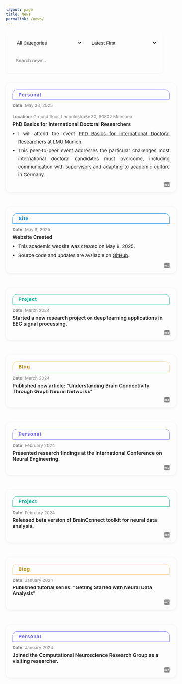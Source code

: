 ```yaml
---
layout: page
title: News
permalink: /news/
---
```


<style>
body .page-content {
    max-width: 900px !important;
    margin: 0 auto !important;
    padding: 2rem 1rem !important;
}
.news-controls {
    display: flex;
    gap: 1rem;
    margin-bottom: 2rem;
    flex-wrap: wrap;
    background: var(--bg-color-secondary);
    padding: 1.2rem;
    border-radius: 10px;
    box-shadow: 0 2px 4px rgba(0,0,0,0.04);
}
.control-item {
    flex: 1;
    min-width: 180px;
}
.control-item select, .control-item input {
    width: 100%;
    padding: 0.7rem;
    border: 1px solid var(--border-color);
    border-radius: 7px;
    background: var(--bg-color);
    color: var(--text-color);
    font-size: 0.97rem;
    transition: all 0.3s;
}
.control-item select:hover, .control-item input:hover {
    border-color: #999;
}
.control-item select:focus, .control-item input:focus {
    outline: none;
    border-color: var(--accent-color);
    box-shadow: 0 0 0 2px rgba(var(--accent-color-rgb), 0.1);
}
.news-list {
    display: flex;
    flex-direction: column;
    gap: 1.5rem;
    margin: 2rem 0;
}
.news-card {
    background: var(--bg-color-secondary);
    border-radius: 14px;
    box-shadow: 0 2px 10px rgba(0,0,0,0.07);
    margin-bottom: 1.5rem;
    padding: 1.5em 1.5em 1.1em 1.5em;
    min-width: 0;
    position: relative;
    transition: box-shadow 0.2s;
    width: 700px;
    max-width: 100%;
    margin-left: auto;
    margin-right: auto;
}
.news-card:hover {
    box-shadow: 0 6px 20px rgba(0,0,0,0.13);
}
.news-tag {
    display: block;
    width: 100%;
    border: 1.5px solid #bbb;
    border-radius: 14px 14px 0 0;
    font-size: 1.08em;
    font-weight: bold;
    text-align: left;
    line-height: 2.1em;
    letter-spacing: 1px;
    color: #333;
    background: transparent;
    margin-bottom: 0.7em;
    padding-left: 1.2em;
    box-sizing: border-box;
}
.news-tag.personal { border-color: #6c63ff; color: #6c63ff; }
.news-tag.project { border-color: #00b894; color: #00b894; }
.news-tag.site { border-color: #0984e3; color: #0984e3; }
.news-tag.blog { border-color: #fdcb6e; color: #b8860b; }
.news-info {
    font-size: 0.98em;
    color: #888;
    margin-bottom: 0.5em;
    display: flex;
    flex-wrap: wrap;
    gap: 1.5em;
}
.news-info span { display: block; min-width: 120px; }
.news-title {
    font-size: 1.13em;
    font-weight: 600;
    color: #fff !important;
    margin-bottom: 0.3em;
    margin-top: 0.1em;
}
html.dark .news-title,
:root.dark .news-title {
    color: #fff !important;
}
html:not(.dark) .news-title,
:root:not(.dark) .news-title {
    color: #222 !important;
}
.news-points {
    margin: 0.5em 0 0.5em 0;
    padding-left: 1.2em;
    font-size: 1.08em;
    color: var(--text-color);
    text-align: justify;
    line-height: 1.7;
}
.news-points li {
    margin-bottom: 0.2em;
}
.news-social-share {
    display: flex;
    gap: 0.7em;
    margin-top: 0.7em;
    justify-content: flex-end;
}
.news-social-share a {
    color: #888;
    font-size: 1.25em;
    transition: color 0.2s;
}
.news-social-share a:hover {
    color: var(--accent-color, #6c63ff);
}
.news-tools {
    position: absolute;
    right: 1.2em;
    bottom: 1.1em;
    margin-top: 0;
}
.tool-button {
    padding: 0.32rem 0.8rem;
    border: 1px solid #ddd;
    border-radius: 4px;
    background: transparent;
    color: #666;
    cursor: pointer;
    transition: all 0.2s;
    display: flex;
    align-items: center;
    gap: 0.25rem;
    font-size: 0.97rem;
}
.tool-button:hover {
    background: var(--accent-color);
    color: #fff;
    border-color: var(--accent-color);
}
.pagination {
    display: flex;
    justify-content: center;
    align-items: center;
    gap: 0.5rem;
    margin: 2rem 0;
    padding: 1rem;
}
.pagination-button {
    padding: 0.5rem 1rem;
    border: 1px solid var(--border-color);
    border-radius: 4px;
    background: var(--bg-color);
    color: var(--text-color);
    cursor: pointer;
    transition: all 0.3s;
    font-size: 0.9rem;
    min-width: 40px;
    display: flex;
    align-items: center;
    justify-content: center;
}
.pagination-button:hover:not(:disabled) {
    background: var(--accent-color);
    color: white;
    border-color: var(--accent-color);
    transform: translateY(-1px);
}
.pagination-button.active {
    background: var(--accent-color);
    color: white;
    border-color: var(--accent-color);
    font-weight: bold;
}
.pagination-button:disabled {
    opacity: 0.5;
    cursor: not-allowed;
    background: var(--bg-color-secondary);
}
@media (max-width: 768px) {
    .news-controls { flex-direction: column; }
    .news-list { gap: 1rem; }
    .news-card { padding: 1.1em 0.7em 1em 0.7em; width: 100%; max-width: 100%; }
    .news-tag { font-size: 1em; padding-left: 0.7em; }
    .news-info { gap: 0.7em; font-size: 0.95em; }
    .news-title { font-size: 1em; }
    .news-points { font-size: 0.97em; }
}
body.dark .news-card .news-title,
html[data-theme="dark"] .news-card .news-title {
    color: #fff !important;
}
.news-social-share .share-xiaohongshu svg {
    color: #888;
    transition: color 0.2s;
}
.news-social-share .share-xiaohongshu:hover svg {
    color: #ff2442;
}
</style>

<div class="news-controls">
    <div class="control-item">
        <select id="newsFilter" onchange="filterNews()">
            <option value="all">All Categories</option>
            <option value="personal">Personal</option>
            <option value="project">Project</option>
            <option value="site">Site</option>
            <option value="blog">Blog</option>
            <option value="research">Research</option>
        </select>
    </div>
    <div class="control-item">
        <select id="newsSort" onchange="sortNews()">
            <option value="date-desc" selected>Latest First</option>
            <option value="date-asc">Oldest First</option>
        </select>
    </div>
    <div class="control-item">
        <input type="text" id="newsSearch" placeholder="Search news..." onkeyup="searchNews()">
    </div>
</div>

<div class="news-list" id="newsList">
    <div class="news-card" data-category="personal">
        <span class="news-tag personal">Personal</span>
        <div class="news-info">
            <span><b>Date:</b> May 23, 2025</span>
            <span><b>Location:</b> Ground floor, Leopoldstraße 30, 80802 München</span>
        </div>
        <div class="news-title">
            PhD Basics for International Doctoral Researchers
        </div>
        <ul class="news-points">
            <li>I will attend the event <a href="https://www.portal.graduatecenter.lmu.de/gc/de/phd_basics_internationals_2025" target="_blank">PhD Basics for International Doctoral Researchers</a> at LMU Munich.</li>
            <li>This peer-to-peer event addresses the particular challenges most international doctoral candidates must overcome, including communication with supervisors and adapting to academic culture in Germany.</li>
        </ul>
        <div class="news-social-share">
            <a href="#" class="share-twitter" title="Share on Twitter" target="_blank"><i class="fab fa-twitter"></i></a>
            <a href="#" class="share-linkedin" title="Share on LinkedIn" target="_blank"><i class="fab fa-linkedin"></i></a>
            <a href="#" class="share-facebook" title="Share on Facebook" target="_blank"><i class="fab fa-facebook"></i></a>
            <a href="#" class="share-wechat" title="分享到微信"><i class="fab fa-weixin"></i></a>
            <a href="#" class="share-xiaohongshu" title="分享到小红书" target="_blank" style="display:inline-block;vertical-align:middle;">
                <svg viewBox="0 0 40 40" width="1em" height="1em" fill="currentColor" style="display:inline-block;vertical-align:middle;line-height:1;">
                    <rect x="0" y="0" width="40" height="40" rx="8" fill="currentColor"/>
                    <text x="50%" y="56%" text-anchor="middle" fill="#fff" font-size="16" font-family="Arial" dy=".3em" font-weight="bold" letter-spacing="1">RED</text>
                </svg>
            </a>
        </div>
    </div>
    <div class="news-card" data-category="site">
        <span class="news-tag site">Site</span>
        <div class="news-info">
            <span><b>Date:</b> May 8, 2025</span>
        </div>
        <div class="news-title">
            Website Created
        </div>
        <ul class="news-points">
            <li>This academic website was created on May 8, 2025.</li>
            <li>Source code and updates are available on <a href="https://github.com/JunlinJing/jjing-neuro" target="_blank">GitHub</a>.</li>
        </ul>
        <div class="news-social-share">
            <a href="#" class="share-twitter" title="Share on Twitter" target="_blank"><i class="fab fa-twitter"></i></a>
            <a href="#" class="share-linkedin" title="Share on LinkedIn" target="_blank"><i class="fab fa-linkedin"></i></a>
            <a href="#" class="share-facebook" title="Share on Facebook" target="_blank"><i class="fab fa-facebook"></i></a>
            <a href="#" class="share-wechat" title="分享到微信"><i class="fab fa-weixin"></i></a>
            <a href="#" class="share-xiaohongshu" title="分享到小红书" target="_blank" style="display:inline-block;vertical-align:middle;">
                <svg viewBox="0 0 40 40" width="1em" height="1em" fill="currentColor" style="display:inline-block;vertical-align:middle;line-height:1;">
                    <rect x="0" y="0" width="40" height="40" rx="8" fill="currentColor"/>
                    <text x="50%" y="56%" text-anchor="middle" fill="#fff" font-size="16" font-family="Arial" dy=".3em" font-weight="bold" letter-spacing="1">RED</text>
                </svg>
            </a>
        </div>
    </div>
    <div class="news-card" data-category="project">
        <span class="news-tag project">Project</span>
        <div class="news-info">
            <span><b>Date:</b> March 2024</span>
        </div>
        <div class="news-title">
            Started a new research project on deep learning applications in EEG signal processing.
        </div>
        <div class="news-social-share">
            <a href="#" class="share-twitter" title="Share on Twitter" target="_blank"><i class="fab fa-twitter"></i></a>
            <a href="#" class="share-linkedin" title="Share on LinkedIn" target="_blank"><i class="fab fa-linkedin"></i></a>
            <a href="#" class="share-facebook" title="Share on Facebook" target="_blank"><i class="fab fa-facebook"></i></a>
            <a href="#" class="share-wechat" title="分享到微信"><i class="fab fa-weixin"></i></a>
            <a href="#" class="share-xiaohongshu" title="分享到小红书" target="_blank" style="display:inline-block;vertical-align:middle;">
                <svg viewBox="0 0 40 40" width="1em" height="1em" fill="currentColor" style="display:inline-block;vertical-align:middle;line-height:1;">
                    <rect x="0" y="0" width="40" height="40" rx="8" fill="currentColor"/>
                    <text x="50%" y="56%" text-anchor="middle" fill="#fff" font-size="16" font-family="Arial" dy=".3em" font-weight="bold" letter-spacing="1">RED</text>
                </svg>
            </a>
        </div>
    </div>
    <div class="news-card" data-category="blog">
        <span class="news-tag blog">Blog</span>
        <div class="news-info">
            <span><b>Date:</b> March 2024</span>
        </div>
        <div class="news-title">
            Published new article: "Understanding Brain Connectivity Through Graph Neural Networks"
        </div>
        <div class="news-social-share">
            <a href="#" class="share-twitter" title="Share on Twitter" target="_blank"><i class="fab fa-twitter"></i></a>
            <a href="#" class="share-linkedin" title="Share on LinkedIn" target="_blank"><i class="fab fa-linkedin"></i></a>
            <a href="#" class="share-facebook" title="Share on Facebook" target="_blank"><i class="fab fa-facebook"></i></a>
            <a href="#" class="share-wechat" title="分享到微信"><i class="fab fa-weixin"></i></a>
            <a href="#" class="share-xiaohongshu" title="分享到小红书" target="_blank" style="display:inline-block;vertical-align:middle;">
                <svg viewBox="0 0 40 40" width="1em" height="1em" fill="currentColor" style="display:inline-block;vertical-align:middle;line-height:1;">
                    <rect x="0" y="0" width="40" height="40" rx="8" fill="currentColor"/>
                    <text x="50%" y="56%" text-anchor="middle" fill="#fff" font-size="16" font-family="Arial" dy=".3em" font-weight="bold" letter-spacing="1">RED</text>
                </svg>
            </a>
        </div>
    </div>
    <div class="news-card" data-category="personal">
        <span class="news-tag personal">Personal</span>
        <div class="news-info">
            <span><b>Date:</b> February 2024</span>
        </div>
        <div class="news-title">
            Presented research findings at the International Conference on Neural Engineering.
        </div>
        <div class="news-social-share">
            <a href="#" class="share-twitter" title="Share on Twitter" target="_blank"><i class="fab fa-twitter"></i></a>
            <a href="#" class="share-linkedin" title="Share on LinkedIn" target="_blank"><i class="fab fa-linkedin"></i></a>
            <a href="#" class="share-facebook" title="Share on Facebook" target="_blank"><i class="fab fa-facebook"></i></a>
            <a href="#" class="share-wechat" title="分享到微信"><i class="fab fa-weixin"></i></a>
            <a href="#" class="share-xiaohongshu" title="分享到小红书" target="_blank" style="display:inline-block;vertical-align:middle;">
                <svg viewBox="0 0 40 40" width="1em" height="1em" fill="currentColor" style="display:inline-block;vertical-align:middle;line-height:1;">
                    <rect x="0" y="0" width="40" height="40" rx="8" fill="currentColor"/>
                    <text x="50%" y="56%" text-anchor="middle" fill="#fff" font-size="16" font-family="Arial" dy=".3em" font-weight="bold" letter-spacing="1">RED</text>
                </svg>
            </a>
        </div>
    </div>
    <div class="news-card" data-category="project">
        <span class="news-tag project">Project</span>
        <div class="news-info">
            <span><b>Date:</b> February 2024</span>
        </div>
        <div class="news-title">
            Released beta version of BrainConnect toolkit for neural data analysis.
        </div>
        <div class="news-social-share">
            <a href="#" class="share-twitter" title="Share on Twitter" target="_blank"><i class="fab fa-twitter"></i></a>
            <a href="#" class="share-linkedin" title="Share on LinkedIn" target="_blank"><i class="fab fa-linkedin"></i></a>
            <a href="#" class="share-facebook" title="Share on Facebook" target="_blank"><i class="fab fa-facebook"></i></a>
            <a href="#" class="share-wechat" title="分享到微信"><i class="fab fa-weixin"></i></a>
            <a href="#" class="share-xiaohongshu" title="分享到小红书" target="_blank" style="display:inline-block;vertical-align:middle;">
                <svg viewBox="0 0 40 40" width="1em" height="1em" fill="currentColor" style="display:inline-block;vertical-align:middle;line-height:1;">
                    <rect x="0" y="0" width="40" height="40" rx="8" fill="currentColor"/>
                    <text x="50%" y="56%" text-anchor="middle" fill="#fff" font-size="16" font-family="Arial" dy=".3em" font-weight="bold" letter-spacing="1">RED</text>
                </svg>
            </a>
        </div>
    </div>
    <div class="news-card" data-category="blog">
        <span class="news-tag blog">Blog</span>
        <div class="news-info">
            <span><b>Date:</b> January 2024</span>
        </div>
        <div class="news-title">
            Published tutorial series: "Getting Started with Neural Data Analysis"
        </div>
        <div class="news-social-share">
            <a href="#" class="share-twitter" title="Share on Twitter" target="_blank"><i class="fab fa-twitter"></i></a>
            <a href="#" class="share-linkedin" title="Share on LinkedIn" target="_blank"><i class="fab fa-linkedin"></i></a>
            <a href="#" class="share-facebook" title="Share on Facebook" target="_blank"><i class="fab fa-facebook"></i></a>
            <a href="#" class="share-wechat" title="分享到微信"><i class="fab fa-weixin"></i></a>
            <a href="#" class="share-xiaohongshu" title="分享到小红书" target="_blank" style="display:inline-block;vertical-align:middle;">
                <svg viewBox="0 0 40 40" width="1em" height="1em" fill="currentColor" style="display:inline-block;vertical-align:middle;line-height:1;">
                    <rect x="0" y="0" width="40" height="40" rx="8" fill="currentColor"/>
                    <text x="50%" y="56%" text-anchor="middle" fill="#fff" font-size="16" font-family="Arial" dy=".3em" font-weight="bold" letter-spacing="1">RED</text>
                </svg>
            </a>
        </div>
    </div>
    <div class="news-card" data-category="personal">
        <span class="news-tag personal">Personal</span>
        <div class="news-info">
            <span><b>Date:</b> January 2024</span>
        </div>
        <div class="news-title">
            Joined the Computational Neuroscience Research Group as a visiting researcher.
        </div>
        <div class="news-social-share">
            <a href="#" class="share-twitter" title="Share on Twitter" target="_blank"><i class="fab fa-twitter"></i></a>
            <a href="#" class="share-linkedin" title="Share on LinkedIn" target="_blank"><i class="fab fa-linkedin"></i></a>
            <a href="#" class="share-facebook" title="Share on Facebook" target="_blank"><i class="fab fa-facebook"></i></a>
            <a href="#" class="share-wechat" title="分享到微信"><i class="fab fa-weixin"></i></a>
            <a href="#" class="share-xiaohongshu" title="分享到小红书" target="_blank" style="display:inline-block;vertical-align:middle;">
                <svg viewBox="0 0 40 40" width="1em" height="1em" fill="currentColor" style="display:inline-block;vertical-align:middle;line-height:1;">
                    <rect x="0" y="0" width="40" height="40" rx="8" fill="currentColor"/>
                    <text x="50%" y="56%" text-anchor="middle" fill="#fff" font-size="16" font-family="Arial" dy=".3em" font-weight="bold" letter-spacing="1">RED</text>
                </svg>
            </a>
        </div>
    </div>
</div>

<div class="pagination"></div>

<script>
const ITEMS_PER_PAGE = 5;
let currentPage = 1;
let allNews = Array.from(document.querySelectorAll('.news-card'));

function renderNews() {
    const list = document.getElementById('newsList');
    list.innerHTML = '';
    let filtered = allNews.filter(item => item.style.display !== 'none');
    const start = (currentPage - 1) * ITEMS_PER_PAGE;
    const end = start + ITEMS_PER_PAGE;
    filtered.slice(start, end).forEach(item => list.appendChild(item));
}

function filterNews() {
    const filter = document.getElementById('newsFilter').value;
    const search = document.getElementById('newsSearch').value.toLowerCase();
    allNews.forEach(item => {
        const category = item.getAttribute('data-category');
        const content = item.querySelector('.news-title').textContent.toLowerCase();
        if ((filter === 'all' || category === filter) && content.includes(search)) {
            item.style.display = '';
        } else {
            item.style.display = 'none';
        }
    });
    currentPage = 1;
    updatePagination();
    renderNews();
}

function sortNews() {
    const sort = document.getElementById('newsSort').value;
    allNews.sort((a, b) => {
        const dateA = new Date(a.querySelector('.news-info span').textContent.split(': ')[1]);
        const dateB = new Date(b.querySelector('.news-info span').textContent.split(': ')[1]);
        return sort === 'date-desc' ? dateB - dateA : dateA - dateB;
    });
    currentPage = 1;
    renderNews();
}

function searchNews() {
    filterNews();
}

function updatePagination() {
    const visible = allNews.filter(item => item.style.display !== 'none');
    const totalPages = Math.ceil(visible.length / ITEMS_PER_PAGE);
    const pagination = document.querySelector('.pagination');
    pagination.innerHTML = '';
    if (totalPages > 1) {
        const prev = document.createElement('button');
        prev.className = 'pagination-button';
        prev.innerHTML = '<i class="fas fa-chevron-left"></i> Previous';
        prev.disabled = currentPage === 1;
        prev.onclick = () => { if(currentPage>1){currentPage--; renderNews(); updatePagination();} };
        pagination.appendChild(prev);
        for (let i = 1; i <= totalPages; i++) {
            const btn = document.createElement('button');
            btn.className = 'pagination-button' + (i === currentPage ? ' active' : '');
            btn.textContent = i;
            btn.onclick = () => { currentPage = i; renderNews(); updatePagination(); };
            pagination.appendChild(btn);
        }
        const next = document.createElement('button');
        next.className = 'pagination-button';
        next.innerHTML = 'Next <i class="fas fa-chevron-right"></i>';
        next.disabled = currentPage === totalPages;
        next.onclick = () => { if(currentPage<totalPages){currentPage++; renderNews(); updatePagination();} };
        pagination.appendChild(next);
    }
}

function updateEnhancedCalendarIcons() {
    document.querySelectorAll('.news-card').forEach(card => {
        const dateText = card.querySelector('.news-info span').textContent.split(': ')[1];
        const cal = card.querySelector('.calendar-icon.enhanced');
        if (!cal) return;
        // 提取月份和日数字
        const match = dateText.match(/([A-Za-z]+)\s(\d{1,2}),\s(\d{4})/);
        let month = '', day = '';
        if (match) {
            month = match[1].toUpperCase();
            day = match[2];
        }
        cal.querySelector('.calendar-month').textContent = month;
        cal.querySelector('.calendar-day').textContent = day;
        // 彩条颜色与类别呼应
        const cat = card.getAttribute('data-category');
        let color = '#6c63ff';
        if (cat === 'site') color = '#0984e3';
        if (cat === 'project') color = '#00b894';
        if (cat === 'blog') color = '#fdcb6e';
        cal.querySelector('.calendar-month').style.background = color;
        // Pill标签颜色
        const pill = card.querySelector('.news-tag');
        if (pill) pill.style.borderColor = color;
        if (pill && cat === 'blog') pill.style.color = '#333';
    });
}

function shareNews(btn) {
    const card = btn.closest('.news-card');
    const title = card.querySelector('.news-title')?.textContent || document.title;
    const url = window.location.href;
    const text = title + ' - ' + url;
    if (navigator.share) {
        navigator.share({
            title: title,
            text: title,
            url: url
        }).catch(() => {});
    } else {
        navigator.clipboard.writeText(text).then(() => {
            btn.textContent = 'Copied!';
            setTimeout(() => { btn.textContent = 'Share'; }, 1200);
        });
    }
}

document.querySelectorAll('.news-card').forEach(function(card) {
    var title = card.querySelector('.news-title')?.textContent || document.title;
    var url = window.location.href;
    card.querySelector('.share-twitter').href = `https://twitter.com/intent/tweet?text=${encodeURIComponent(title)}&url=${encodeURIComponent(url)}`;
    card.querySelector('.share-linkedin').href = `https://www.linkedin.com/shareArticle?mini=true&url=${encodeURIComponent(url)}&title=${encodeURIComponent(title)}`;
    card.querySelector('.share-facebook').href = `https://www.facebook.com/sharer/sharer.php?u=${encodeURIComponent(url)}`;
    card.querySelector('.share-xiaohongshu').href = `https://www.xiaohongshu.com/explore?title=${encodeURIComponent(title)}&url=${encodeURIComponent(url)}`;
    card.querySelector('.share-wechat').onclick = function(e) {
        e.preventDefault();
        showWeChatQR(url);
    };
});

function showWeChatQR(url) {
    var qr = document.createElement('div');
    qr.style.position = 'fixed';
    qr.style.left = '0';
    qr.style.top = '0';
    qr.style.width = '100vw';
    qr.style.height = '100vh';
    qr.style.background = 'rgba(0,0,0,0.5)';
    qr.style.display = 'flex';
    qr.style.alignItems = 'center';
    qr.style.justifyContent = 'center';
    qr.style.zIndex = '9999';
    qr.innerHTML = `<div style='background:#fff;padding:2em 2em 1em 2em;border-radius:12px;text-align:center;position:relative;'><div style='font-size:1.1em;margin-bottom:0.7em;'>微信扫码分享</div><img src='https://api.qrserver.com/v1/create-qr-code/?size=180x180&data=${encodeURIComponent(url)}' alt='WeChat QR'><div style='margin-top:0.7em;'><button onclick='this.parentNode.parentNode.parentNode.remove()' style='padding:0.4em 1.2em;border-radius:6px;border:1px solid #bbb;background:#f5f5f5;cursor:pointer;'>关闭</button></div></div>`;
    document.body.appendChild(qr);
}

document.addEventListener('DOMContentLoaded', function() {
    allNews = Array.from(document.querySelectorAll('.news-card'));
    filterNews();
    sortNews();
    updateEnhancedCalendarIcons();
});
</script>

<link rel="stylesheet" href="https://cdnjs.cloudflare.com/ajax/libs/font-awesome/5.15.4/css/all.min.css"> 